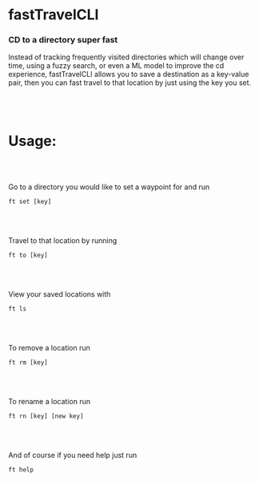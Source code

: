 <h1>fastTravelCLI</h1>

<h3>CD to a directory super fast</h4>

Instead of tracking frequently visited directories which will change over time, using a fuzzy search, or even a ML model to improve the cd experience, fastTravelCLI allows you to save a destination as a key-value pair, then you can fast travel to that location by just using the key you set.
<br></br>
<br></br>

<h1>Usage:</h1>
<br></br>

Go to a directory you would like to set a waypoint for and run 
```
ft set [key]
```
<br></br>

Travel to that location by running
```
ft to [key]
```
<br></br>

View your saved locations with 
```
ft ls
```
<br></br>

To remove a location run
```
ft rm [key]
```
<br></br>

To rename a location run
```
ft rn [key] [new key]
```
<br></br>

And of course if you need help just run
```
ft help
```
<br></br>

